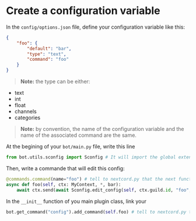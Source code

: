 # Create a configuration variable

In the `config/options.json` file, define your configuration variable like this:
```json
{
    "foo": {
        "default": "bar",
        "type": "text",
        "command": "foo"
    }
}
```
> __Note:__ the type can be either:
* text
* int
* float
* channels
* categories


> __Note:__ by convention, the name of the configuration variable and the name of the associated command are the same.


At the begining of your `bot/main.py` file, write this line
```python
from bot.utils.sconfig import Sconfig # It will import the global extension named "sconfig" that manage configuration variables
```


Then, write a commande that will edit this config:
```python
@commands.command(name="foo") # tell to nextcord.py that the next function is a discord command
async def foo(self, ctx: MyContext, *, bar):
    await ctx.send(await Sconfig.edit_config(self, ctx.guild.id, "foo", bar)) # It will edit the config and send a confirmation message
```


In the `__init__` function of you main plugin class, link your
```python
bot.get_command("config").add_command(self.foo) # tell to nextcord.py that the command we defined is actually a sub-command of the "config" command
```